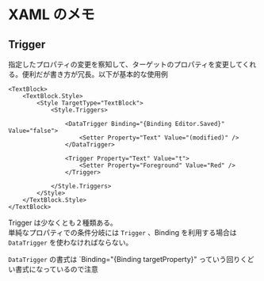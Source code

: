 # XAML のメモ

## Trigger

指定したプロパティの変更を察知して、ターゲットのプロパティを変更してくれる。便利だが書き方が冗長。以下が基本的な使用例

	<TextBlock>
		<TextBlock.Style>
			<Style TargetType="TextBlock">
				<Style.Triggers>

					<DataTrigger Binding="{Binding Editor.Saved}" Value="false">
						<Setter Property="Text" Value="(modified)" />
					</DataTrigger>

					<Trigger Property="Text" Value="t">
						<Setter Property="Foreground" Value="Red" />
					</Trigger>

				</Style.Triggers>
			</Style>
		</TextBlock.Style>
	</TextBlock>

Trigger は少なくとも２種類ある。  
単純なプロパティでの条件分岐には `Trigger` 、Binding を利用する場合は `DataTrigger` を使わなければならない。

`DataTrigger` の書式は `Binding="{Binding targetProperty}" っていう回りくどい書式になっているので注意